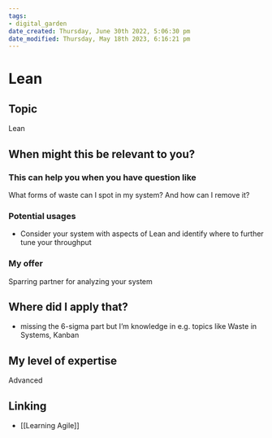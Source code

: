 ```yaml
---
tags: 
- digital_garden
date_created: Thursday, June 30th 2022, 5:06:30 pm
date_modified: Thursday, May 18th 2023, 6:16:21 pm
---
```

# Lean
## Topic

Lean

## When might this be relevant to you?

### This can help you when you have question like

What forms of waste can I spot in my system? And how can I remove it?

### Potential usages

-   Consider your system with aspects of Lean and identify where to further tune your throughput
    

### My offer

Sparring partner for analyzing your system

## Where did I apply that?

-   missing the 6-sigma part but I’m knowledge in e.g. topics like Waste in Systems, Kanban
    

## My level of expertise

Advanced

## Linking
+ [[Learning Agile]]
